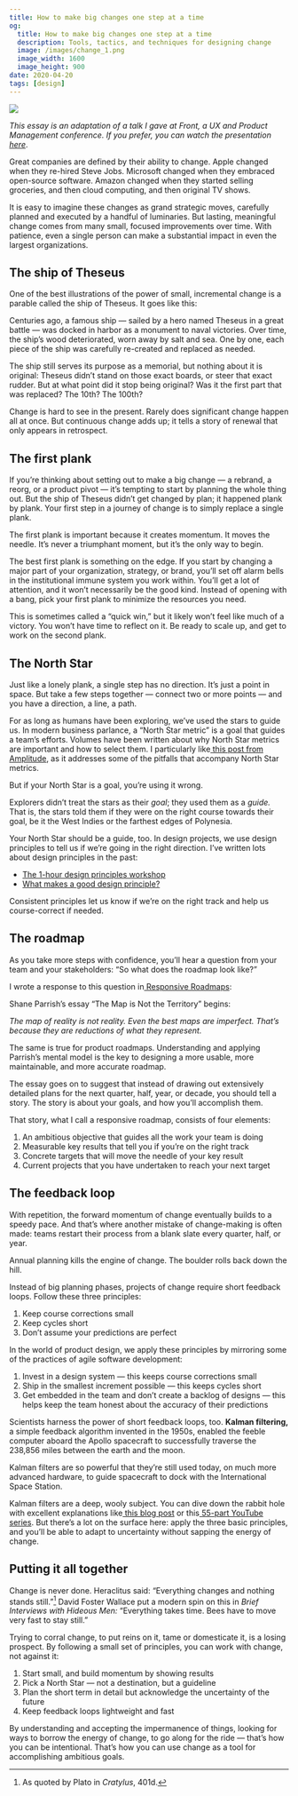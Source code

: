 ```yaml
---
title: How to make big changes one step at a time
og:
  title: How to make big changes one step at a time
  description: Tools, tactics, and techniques for designing change
  image: /images/change_1.png
  image_width: 1600
  image_height: 900
date: 2020-04-20
tags: [design]
---
```


![](/images/change_1.png)

_This essay is an adaptation of a talk I gave at Front, a UX and Product Management conference. If you prefer, you can watch the presentation[ here](https://noti.st/mattstrom/BESHjt/designing-change)_.

Great companies are defined by their ability to change. Apple changed when they re-hired Steve Jobs. Microsoft changed when they embraced open-source software. Amazon changed when they started selling groceries, and then cloud computing, and then original TV shows.

It is easy to imagine these changes as grand strategic moves, carefully planned and executed by a handful of luminaries. But lasting, meaningful change comes from many small, focused improvements over time. With patience, even a single person can make a substantial impact in even the largest organizations.

## The ship of Theseus

One of the best illustrations of the power of small, incremental change is a parable called the ship of Theseus. It goes like this:

Centuries ago, a famous ship — sailed by a hero named Theseus in a great battle — was docked in harbor as a monument to naval victories. Over time, the ship’s wood deteriorated, worn away by salt and sea. One by one, each piece of the ship was carefully re-created and replaced as needed.

The ship still serves its purpose as a memorial, but nothing about it is original: Theseus didn’t stand on those exact boards, or steer that exact rudder. But at what point did it stop being original? Was it the first part that was replaced? The 10th? The 100th?

Change is hard to see in the present. Rarely does significant change happen all at once. But continuous change adds up; it tells a story of renewal that only appears in retrospect.

## The first plank

If you’re thinking about setting out to make a big change — a rebrand, a reorg, or a product pivot — it’s tempting to start by planning the whole thing out. But the ship of Theseus didn’t get changed by plan; it happened plank by plank. Your first step in a journey of change is to simply replace a single plank.

The first plank is important because it creates momentum. It moves the needle. It’s never a triumphant moment, but it’s the only way to begin.

The best first plank is something on the edge. If you start by changing a major part of your organization, strategy, or brand, you’ll set off alarm bells in the institutional immune system you work within. You’ll get a lot of attention, and it won’t necessarily be the good kind. Instead of opening with a bang, pick your first plank to minimize the resources you need.

This is sometimes called a “quick win,” but it likely won’t feel like much of a victory. You won’t have time to reflect on it. Be ready to scale up, and get to work on the second plank.

## The North Star

Just like a lonely plank, a single step has no direction. It’s just a point in space. But take a few steps together — connect two or more points — and you have a direction, a line, a path.

For as long as humans have been exploring, we’ve used the stars to guide us. In modern business parlance, a “North Star metric” is a goal that guides a team’s efforts. Volumes have been written about why North Star metrics are important and how to select them. I particularly like[ this post from Amplitude](https://amplitude.com/blog/2018/03/21/product-north-star-metric), as it addresses some of the pitfalls that accompany North Star metrics.

But if your North Star is a goal, you’re using it wrong.

Explorers didn’t treat the stars as their _goal_; they used them as a _guide._ That is, the stars told them if they were on the right course towards their goal, be it the West Indies or the farthest edges of Polynesia.

Your North Star should be a guide, too. In design projects, we use design principles to tell us if we’re going in the right direction. I’ve written lots about design principles in the past:



*   [The 1-hour design principles workshop](https://matthewstrom.com/writing/design-principles-workshop/)
*   [What makes a good design principle?](https://matthewstrom.com/writing/principles.html)

Consistent principles let us know if we’re on the right track and help us course-correct if needed.

## The roadmap

As you take more steps with confidence, you’ll hear a question from your team and your stakeholders: “So what does the roadmap look like?”

I wrote a response to this question in[ Responsive Roadmaps](https://matthewstrom.com/writing/responsive-roadmaps/):

<div class="c--bg-gray-25 l--pad-s">

Shane Parrish’s essay “The Map is Not the Territory” begins:

_The map of reality is not reality. Even the best maps are imperfect. That’s because they are reductions of what they represent._

The same is true for product roadmaps. Understanding and applying Parrish’s mental model is the key to designing a more usable, more maintainable, and more accurate roadmap.

</div>

The essay goes on to suggest that instead of drawing out extensively detailed plans for the next quarter, half, year, or decade, you should tell a story. The story is about your goals, and how you’ll accomplish them.

That story, what I call a responsive roadmap, consists of four elements:

1. An ambitious objective that guides all the work your team is doing
2. Measurable key results that tell you if you’re on the right track
3. Concrete targets that will move the needle of your key result
4. Current projects that you have undertaken to reach your next target

## The feedback loop

With repetition, the forward momentum of change eventually builds to a speedy pace. And that’s where another mistake of change-making is often made: teams restart their process from a blank slate every quarter, half, or year. 

Annual planning kills the engine of change. The boulder rolls back down the hill.

Instead of big planning phases, projects of change require short feedback loops. Follow these three principles: 

1. Keep course corrections small
2. Keep cycles short
3. Don’t assume your predictions are perfect

In the world of product design, we apply these principles by mirroring some of the practices of agile software development:

1. Invest in a design system — this keeps course corrections small
2. Ship in the smallest increment possible — this keeps cycles short
3. Get embedded in the team and don’t create a backlog of designs — this helps keep the team honest about the accuracy of their predictions

Scientists harness the power of short feedback loops, too. **Kalman filtering,** a simple feedback algorithm invented in the 1950s, enabled the feeble computer aboard the Apollo spacecraft to successfully traverse the 238,856 miles between the earth and the moon.

Kalman filters are so powerful that they’re still used today, on much more advanced hardware, to guide spacecraft to dock with the International Space Station. 

Kalman filters are a deep, wooly subject. You can dive down the rabbit hole with excellent explanations like[ this blog post](https://www.bzarg.com/p/how-a-kalman-filter-works-in-pictures/) or this[ 55-part YouTube series](https://www.youtube.com/watch?v=CaCcOwJPytQ). But there’s a lot on the surface here: apply the three basic principles, and you’ll be able to adapt to uncertainty without sapping the energy of change.

## Putting it all together

Change is never done. Heraclitus said: “Everything changes and nothing stands still.”[^1] David Foster Wallace put a modern spin on this in _Brief Interviews with Hideous Men:_ “Everything takes time. Bees have to move very fast to stay still.”

Trying to corral change, to put reins on it, tame or domesticate it, is a losing prospect. By following a small set of principles, you can work with change, not against it:

1. Start small, and build momentum by showing results
2. Pick a North Star — not a destination, but a guideline
3. Plan the short term in detail but acknowledge the uncertainty of the future
4. Keep feedback loops lightweight and fast

By understanding and accepting the impermanence of things, looking for ways to borrow the energy of change, to go along for the ride — that’s how you can be intentional. That’s how you can use change as a tool for accomplishing ambitious goals.



[^1]: As quoted by Plato in _Cratylus_, 401d.